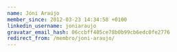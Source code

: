 ```yaml
---
name: Jóni Araújo
member_since: 2012-03-23 14:34:58 +0100
linkedin_username: joniaraujo
gravatar_email_hash: 06ccbff405ce78b0b99cb6edc0fe2776
redirect_from: /membro/joni-araujo/
---
```

